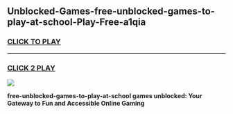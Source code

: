 
## Unblocked-Games-free-unblocked-games-to-play-at-school-Play-Free-a1qia
<h3>
<a href="https://premium76.site?title=free-unblocked-games-to-play-at-school&ref=23A">CLICK TO PLAY</a></h3>
<hr>

<h3>
<a href="https://premium76.site?title=free-unblocked-games-to-play-at-school&ref=23A">CLICK 2 PLAY</a>
  
</h3>

<a href="https://premium76.site?title=free-unblocked-games-to-play-at-school&ref=23A"><img src="https://clearcache.store/games.png"></a>


**free-unblocked-games-to-play-at-school games unblocked: Your Gateway to Fun and Accessible Online Gaming**

